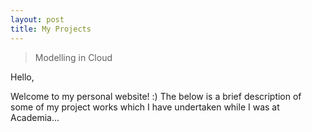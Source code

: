 ```yaml
---
layout: post
title: My Projects
---
```




>  Modelling in Cloud

Hello,

Welcome to my personal website! :) The below is a brief description of some of my project works which I have undertaken while I was at Academia...
